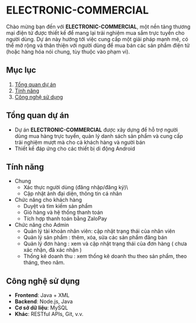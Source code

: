 # ELECTRONIC-COMMERCIAL

Chào mừng bạn đến với **ELECTRONIC-COMMERCIAL**, một nền tảng thương mại điện tử được thiết kế để mang lại trải nghiệm mua sắm trực tuyến cho người dùng. Dự án này hướng tới việc cung cấp một giải pháp mạnh mẽ, có thể mở rộng và thân thiện với người dùng để mua bán các sản phẩm điện tử (hoặc hàng hóa nói chung, tùy thuộc vào phạm vi).

## Mục lục
1. [Tổng quan dự án](#tổng-quan-dự-án)
2. [Tính năng](#tính-năng)
3. [Công nghệ sử dụng](#công-nghệ-sử-dụng)

## Tổng quan dự án
- Dự án **ELECTRONIC-COMMERCIAL** được xây dựng để hỗ trợ người dùng mua hàng trực tuyến, quản lý danh sách sản phẩm và cung cấp trải nghiệm mượt mà cho cả khách hàng và người bán
- Thiết kế đáp ứng cho các thiết bị di động Android 

## Tính năng
+ Chung
  - Xác thực người dùng (đăng nhập/đăng ký)\
  - Cập nhật ảnh đại diện, thông tin cá nhân
+ Chức năng cho khách hàng
  - Duyệt và tìm kiếm sản phẩm
  - Giỏ hàng và hệ thống thanh toán
  - Tích hợp thanh toán bằng ZaloPay
+ Chức năng cho Admin
  - Quản lý tài khoản nhân viên: cập nhật trạng thái của nhân viên
  - Quản lý sản phẩm : thêm, xóa, sửa các sản phẩm đăng bán
  - Quản lý đơn hàng : xem và cập nhật trạng thái của đơn hàng ( chưa xác nhận, đã xác nhận )
  - Thống kê doanh thu : xem thống kê doanh thu theo sản phẩm, theo tháng, theo năm.


## Công nghệ sử dụng
- **Frontend**: Java + XML
- **Backend**: Node.js, Java
- **Cơ sở dữ liệu**: MySQL
- **Khác**: RESTful APIs, Git, v.v.

